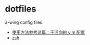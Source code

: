 # dotfiles

a-wing config files

* [使用方法参考这篇：干活向的 vim 配置](https://a-wing.top/vim/2021/03/21/work_vim_config.html)
* [zsh](zsh)

